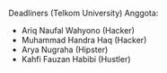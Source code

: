 Deadliners (Telkom University)
Anggota: 
- Ariq Naufal Wahyono (Hacker)
- Muhammad Handra Haq (Hacker)
- Arya Nugraha (Hipster)
- Kahfi Fauzan Habibi (Hustler)
